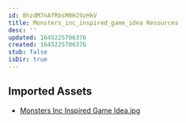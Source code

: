 ```yaml
---
id: 8hzdM7nAfRbsM0HJ9zHkV
title: Monsters_inc_inspired_game_idea Resources
desc: ''
updated: 1645225706376
created: 1645225706376
stub: false
isDir: true
---
```

## Imported Assets
- [Monsters Inc Inspired Game Idea.jpg](/assets/monsters-inc-inspired-game-idea.jpg)
